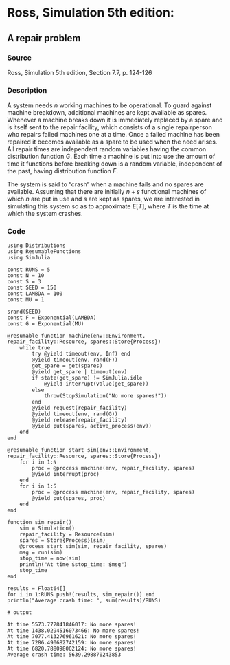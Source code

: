 # Ross, Simulation 5th edition:
  
## A repair problem

### Source

Ross, Simulation 5th edition, Section 7.7, p. 124-126

### Description

A system needs $n$ working machines to be operational. To guard against machine breakdown, additional machines are kept available as spares. Whenever a machine breaks down it is immediately replaced by a spare and is itself sent to the repair facility, which consists of a single repairperson who repairs failed machines one at a time. Once a failed machine has been repaired it becomes available as a spare to be used when the need arises. All repair times are independent random variables having the common distribution function $G$. Each time a machine is put into use the amount of time it functions before breaking down is a random variable, independent of the past, having distribution function $F$.

The system is said to “crash” when a machine fails and no spares are available. Assuming that there are initially $n + s$ functional machines of which $n$ are put in use and $s$ are kept as spares, we are interested in simulating this system so as to approximate $E[T]$, where $T$ is the time at which the system crashes.

### Code

```jldoctest
using Distributions
using ResumableFunctions
using SimJulia

const RUNS = 5
const N = 10
const S = 3
const SEED = 150
const LAMBDA = 100
const MU = 1

srand(SEED)
const F = Exponential(LAMBDA)
const G = Exponential(MU)

@resumable function machine(env::Environment, repair_facility::Resource, spares::Store{Process})
    while true
        try @yield timeout(env, Inf) end
        @yield timeout(env, rand(F))
        get_spare = get(spares)
        @yield get_spare | timeout(env)
        if state(get_spare) != SimJulia.idle 
            @yield interrupt(value(get_spare))
        else
            throw(StopSimulation("No more spares!"))
        end
        @yield request(repair_facility)
        @yield timeout(env, rand(G))
        @yield release(repair_facility)
        @yield put(spares, active_process(env))
    end
end

@resumable function start_sim(env::Environment, repair_facility::Resource, spares::Store{Process})
    for i in 1:N
        proc = @process machine(env, repair_facility, spares)
        @yield interrupt(proc)
    end
    for i in 1:S
        proc = @process machine(env, repair_facility, spares)
        @yield put(spares, proc) 
    end
end

function sim_repair()
    sim = Simulation()
    repair_facility = Resource(sim)
    spares = Store{Process}(sim)
    @process start_sim(sim, repair_facility, spares)
    msg = run(sim)
    stop_time = now(sim)
    println("At time $stop_time: $msg")
    stop_time
end

results = Float64[]
for i in 1:RUNS push!(results, sim_repair()) end
println("Average crash time: ", sum(results)/RUNS)

# output

At time 5573.772841846017: No more spares!
At time 1438.0294516073466: No more spares!
At time 7077.413276961621: No more spares!
At time 7286.490682742159: No more spares!
At time 6820.788098062124: No more spares!
Average crash time: 5639.298870243853
```